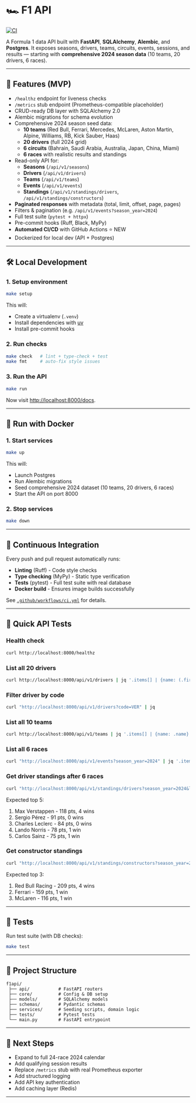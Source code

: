 # 🏎️ F1 API

[![CI](https://github.com/Cas0570/f1-api/actions/workflows/ci.yml/badge.svg)](https://github.com/Cas0570/f1-api/actions/workflows/ci.yml)

A Formula 1 data API built with **FastAPI**, **SQLAlchemy**, **Alembic**, and **Postgres**.
It exposes seasons, drivers, teams, circuits, events, sessions, and results — starting with **comprehensive 2024 season data** (10 teams, 20 drivers, 6 races).

---

## 🚀 Features (MVP)

-   `/healthz` endpoint for liveness checks
-   `/metrics` stub endpoint (Prometheus-compatible placeholder)
-   CRUD-ready DB layer with SQLAlchemy 2.0
-   Alembic migrations for schema evolution
-   Comprehensive 2024 season seed data:
    -   **10 teams** (Red Bull, Ferrari, Mercedes, McLaren, Aston Martin, Alpine, Williams, RB, Kick Sauber, Haas)
    -   **20 drivers** (full 2024 grid)
    -   **6 circuits** (Bahrain, Saudi Arabia, Australia, Japan, China, Miami)
    -   **6 races** with realistic results and standings
-   Read-only API for:
    -   **Seasons** (`/api/v1/seasons`)
    -   **Drivers** (`/api/v1/drivers`)
    -   **Teams** (`/api/v1/teams`)
    -   **Events** (`/api/v1/events`)
    -   **Standings** (`/api/v1/standings/drivers`, `/api/v1/standings/constructors`)
-   **Paginated responses** with metadata (total, limit, offset, page, pages)
-   Filters & pagination (e.g. `/api/v1/events?season_year=2024`)
-   Full test suite (`pytest + httpx`)
-   Pre-commit hooks (Ruff, Black, MyPy)
-   **Automated CI/CD** with GitHub Actions ⭐ NEW
-   Dockerized for local dev (API + Postgres)

---

## 🛠️ Local Development

### 1. Setup environment

```bash
make setup
```

This will:

-   Create a virtualenv (`.venv`)
-   Install dependencies with [uv](https://github.com/astral-sh/uv)
-   Install pre-commit hooks

### 2. Run checks

```bash
make check   # lint + type-check + test
make fmt     # auto-fix style issues
```

### 3. Run the API

```bash
make run
```

Now visit [http://localhost:8000/docs](http://localhost:8000/docs).

---

## 🐳 Run with Docker

### 1. Start services

```bash
make up
```

This will:

-   Launch Postgres
-   Run Alembic migrations
-   Seed comprehensive 2024 dataset (10 teams, 20 drivers, 6 races)
-   Start the API on port 8000

### 2. Stop services

```bash
make down
```

---

## 🔄 Continuous Integration

Every push and pull request automatically runs:

-   **Linting** (Ruff) - Code style checks
-   **Type checking** (MyPy) - Static type verification
-   **Tests** (pytest) - Full test suite with real database
-   **Docker build** - Ensures image builds successfully

See [`.github/workflows/ci.yml`](.github/workflows/ci.yml) for details.

---

## 🔎 Quick API Tests

### Health check

```bash
curl http://localhost:8000/healthz
```

### List all 20 drivers

```bash
curl http://localhost:8000/api/v1/drivers | jq '.items[] | {name: (.first_name + " " + .last_name), code: .code}'
```

### Filter driver by code

```bash
curl "http://localhost:8000/api/v1/drivers?code=VER" | jq
```

### List all 10 teams

```bash
curl http://localhost:8000/api/v1/teams | jq '.items[] | {name: .name}'
```

### List all 6 races

```bash
curl "http://localhost:8000/api/v1/events?season_year=2024" | jq '.items[] | {round: .round, name: .name}'
```

### Get driver standings after 6 races

```bash
curl "http://localhost:8000/api/v1/standings/drivers?season_year=2024&limit=10" | jq '.items[] | {pos: .position, driver: (.driver_first_name + " " + .driver_last_name), points: .points, wins: .wins}'
```

Expected top 5:

1. Max Verstappen - 118 pts, 4 wins
2. Sergio Pérez - 91 pts, 0 wins
3. Charles Leclerc - 84 pts, 0 wins
4. Lando Norris - 78 pts, 1 win
5. Carlos Sainz - 75 pts, 1 win

### Get constructor standings

```bash
curl "http://localhost:8000/api/v1/standings/constructors?season_year=2024" | jq '.items[] | {pos: .position, team: .team_name, points: .points, wins: .wins}'
```

Expected top 3:

1. Red Bull Racing - 209 pts, 4 wins
2. Ferrari - 159 pts, 1 win
3. McLaren - 116 pts, 1 win

---

## 🧪 Tests

Run test suite (with DB checks):

```bash
make test
```

---

## 📂 Project Structure

```
f1api/
 ├── api/           # FastAPI routers
 ├── core/          # Config & DB setup
 ├── models/        # SQLAlchemy models
 ├── schemas/       # Pydantic schemas
 ├── services/      # Seeding scripts, domain logic
 ├── tests/         # Pytest tests
 └── main.py        # FastAPI entrypoint
```

---

## 🔮 Next Steps

-   Expand to full 24-race 2024 calendar
-   Add qualifying session results
-   Replace `/metrics` stub with real Prometheus exporter
-   Add structured logging
-   Add API key authentication
-   Add caching layer (Redis)

---
